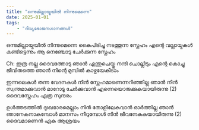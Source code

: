 ```yaml
---
title: "ഒന്നുമില്ലായ്മയിൽ നിന്നുമെന്നെ"
date: 2025-01-01
tags:
    - "ദിവ്യഭോജനഗാനങ്ങൾ"
---
```


ഒന്നുമില്ലായ്മയിൽ നിന്നുമെന്നെ
കൈപിടിച്ചു നടത്തുന്ന സ്നേഹം
എന്റെ വല്ലായ്മകൾ കണ്ടിട്ടെന്നും
ആ നെഞ്ചോടു ചേർക്കുന്ന സ്നേഹം

Ch:
ഇത്ര നല്ല ദൈവത്തോടു ഞാൻ
എന്തുചെയ്തു നന്ദി ചൊല്ലീടും
എന്റെ കൊച്ചു ജീവിതത്തെ ഞാൻ
നിന്റെ മുമ്പിൽ കാഴ്ചയേകീടാം


ഇന്നലെകൾ തന്ന വേദനകൾ
നിൻ സ്നേഹമാണെന്നറിഞ്ഞില്ല ഞാൻ
നിൻ സ്വന്തമാക്കുവാൻ മാറോടൂ ചേർക്കുവാൻ
എന്നെയൊരുക്കുകയായിരുന്നു (2)
ദൈവസ്നേഹം എത്ര സുന്ദരം

ഉൾത്തടത്തിൽ ദുഃഖഭാരമെല്ലാം
നിൻ തോളിലേകുവാൻ ഓർത്തില്ല ഞാൻ
ഞാനേകനാകുമ്പോൾ മാനസം നീറുമ്പോൾ
നിൻ ജീവനേകുകയായിരുന്നു (2)
ദൈവമാണെൻ ഏക ആശ്രയം
